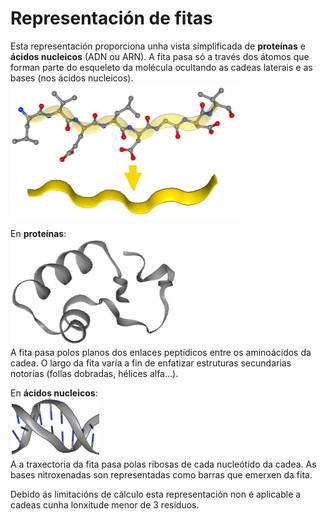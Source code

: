 # Representación de fitas
Esta representación proporciona unha vista simplificada de **proteínas** e **ácidos nucleicos** (ADN ou ARN). A fita pasa só a través dos átomos que forman parte do esqueleto da molécula ocultando as cadeas laterais e as bases (nos ácidos nucleicos).  
![Fita](static/img/ruban2.png) 

En **proteínas**:  
![Representación de fitas en proteínas](static/img/rubanp.png)  
A fita pasa polos planos dos enlaces peptídicos entre os aminoácidos da cadea. O largo da fita varía a fin de enfatizar estruturas secundarias notorias (follas dobradas, hélices alfa...).

En **ácidos nucleicos**:  
![Representación de fitas no ADN](static/img/rubann.png)  
A a traxectoria da fita pasa polas ribosas de cada nucleótido da cadea. As bases nitroxenadas son representadas como barras que emerxen da fita. 

Debido ás limitacións de cálculo esta representación non é aplicable a cadeas cunha lonxitude menor de 3 residuos.
